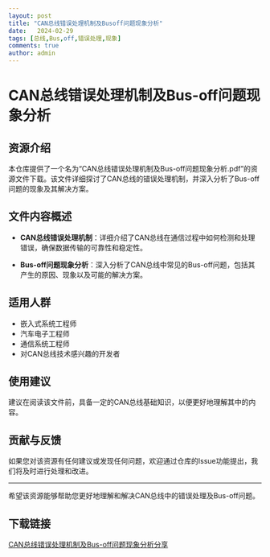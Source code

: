 ```yaml
---
layout: post
title: "CAN总线错误处理机制及Busoff问题现象分析"
date:   2024-02-29
tags: [总线,Bus,off,错误处理,现象]
comments: true
author: admin
---
```

# CAN总线错误处理机制及Bus-off问题现象分析

## 资源介绍

本仓库提供了一个名为“CAN总线错误处理机制及Bus-off问题现象分析.pdf”的资源文件下载。该文件详细探讨了CAN总线的错误处理机制，并深入分析了Bus-off问题的现象及其解决方案。

## 文件内容概述

- **CAN总线错误处理机制**：详细介绍了CAN总线在通信过程中如何检测和处理错误，确保数据传输的可靠性和稳定性。
  
- **Bus-off问题现象分析**：深入分析了CAN总线中常见的Bus-off问题，包括其产生的原因、现象以及可能的解决方案。

## 适用人群

- 嵌入式系统工程师
- 汽车电子工程师
- 通信系统工程师
- 对CAN总线技术感兴趣的开发者

## 使用建议

建议在阅读该文件前，具备一定的CAN总线基础知识，以便更好地理解其中的内容。

## 贡献与反馈

如果您对该资源有任何建议或发现任何问题，欢迎通过仓库的Issue功能提出，我们将及时进行处理和改进。

---

希望该资源能够帮助您更好地理解和解决CAN总线中的错误处理及Bus-off问题。

## 下载链接

[CAN总线错误处理机制及Bus-off问题现象分析分享](https://pan.quark.cn/s/3e1d45020c06)